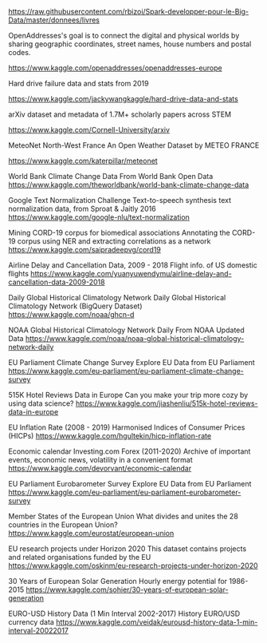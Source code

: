 https://raw.githubusercontent.com/rbizoi/Spark-developper-pour-le-Big-Data/master/donnees/livres




OpenAddresses's goal is to connect the digital and physical worlds by sharing geographic coordinates, street names, house numbers and postal codes.

https://www.kaggle.com/openaddresses/openaddresses-europe

Hard drive failure data and stats from 2019

https://www.kaggle.com/jackywangkaggle/hard-drive-data-and-stats


arXiv dataset and metadata of 1.7M+ scholarly papers across STEM

https://www.kaggle.com/Cornell-University/arxiv



MeteoNet North-West France
An Open Weather Dataset by METEO FRANCE

https://www.kaggle.com/katerpillar/meteonet



World Bank Climate Change Data
From World Bank Open Data
https://www.kaggle.com/theworldbank/world-bank-climate-change-data


Google Text Normalization Challenge
Text-to-speech synthesis text normalization data, from Sproat & Jaitly 2016
https://www.kaggle.com/google-nlu/text-normalization


Mining CORD-19 corpus for biomedical associations
Annotating the CORD-19 corpus using NER and extracting correlations as a network
https://www.kaggle.com/saipradeepvg/cord19


Airline Delay and Cancellation Data, 2009 - 2018
Flight info. of US domestic flights
https://www.kaggle.com/yuanyuwendymu/airline-delay-and-cancellation-data-2009-2018



Daily Global Historical Climatology Network
Daily Global Historical Climatology Network (BigQuery Dataset)
https://www.kaggle.com/noaa/ghcn-d


NOAA Global Historical Climatology Network Daily
From NOAA Updated Data
https://www.kaggle.com/noaa/noaa-global-historical-climatology-network-daily


EU Parliament Climate Change Survey
Explore EU Data from EU Parliament
https://www.kaggle.com/eu-parliament/eu-parliament-climate-change-survey


515K Hotel Reviews Data in Europe
Can you make your trip more cozy by using data science?
https://www.kaggle.com/jiashenliu/515k-hotel-reviews-data-in-europe


EU Inflation Rate (2008 - 2019)
Harmonised Indices of Consumer Prices (HICPs)
https://www.kaggle.com/hgultekin/hicp-inflation-rate

Economic calendar Investing.com Forex (2011-2020)
Archive of important events, economic news, volatility in a convenient format
https://www.kaggle.com/devorvant/economic-calendar

EU Parliament Eurobarometer Survey
Explore EU Data from EU Parliament
https://www.kaggle.com/eu-parliament/eu-parliament-eurobarometer-survey

Member States of the European Union
What divides and unites the 28 countries in the European Union?
https://www.kaggle.com/eurostat/european-union

EU research projects under Horizon 2020
This dataset contains projects and related organisations funded by the EU
https://www.kaggle.com/oskinm/eu-research-projects-under-horizon-2020

30 Years of European Solar Generation
Hourly energy potential for 1986-2015
https://www.kaggle.com/sohier/30-years-of-european-solar-generation

EURO-USD History Data (1 Min Interval 2002-2017)
History EURO/USD currency data
https://www.kaggle.com/veidak/eurousd-history-data-1-min-interval-20022017
